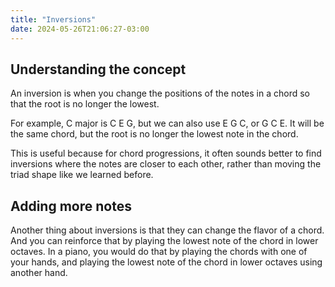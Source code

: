 ```yaml
---
title: "Inversions"
date: 2024-05-26T21:06:27-03:00
---
```


## Understanding the concept

An inversion is when you change the positions of the notes in a chord so that the root is no longer the lowest.

For example, C major is C E G, but we can also use E G C, or G C E. It will be the same chord, but the root is no longer the lowest note in the chord.

This is useful because for chord progressions, it often sounds better to find inversions where the notes are closer to each other, rather than moving the triad shape like we learned before.

## Adding more notes

Another thing about inversions is that they can change the flavor of a chord. And you can reinforce that by playing the lowest note of the chord in lower octaves. In a piano, you would do that by playing the chords with one of your hands, and playing the lowest note of the chord in lower octaves using another hand.
